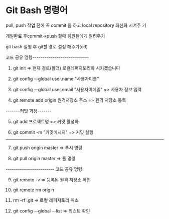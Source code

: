 # Git Bash 명령어

pull, push 작업 전에 꼭 commit 을 하고 local repository 최신화 시켜주
기

개발완료 후commit->push 할때 팀원들에게 알려주기

git bash 실행 후 git할 경로 설정 해주기(cd)

코드 공유 명령----------------------------
1. git init
=> 현재 경로(폴더) 로컬레퍼지토리화 시키겠습니다

2. git config --global user.name "사용자이름"
3. git config --global user.email "사용자이메일"
=> 사용자 정보 입력


4. git remote add origin 원격저장소 주소
=> 원격 저장소 등록

-------커밋 과정-------

5. git add 프로젝트명
=> 커밋 활성화

6. git commit -m "커밋메시지"
=> 커밋 실행
-------------------------

7. git push origin master
=> 푸시 명령

8. git pull origin master
=> 풀 명령

------------------------ 코드 공유 명령

9. git remote -v
=> 등록된 원격 저장소 확인

10. git remote rm origin 

11. rm -rf .git
=> 로컬 레퍼지토리 취소

12. git config --global --list
=> 리스트 확인

